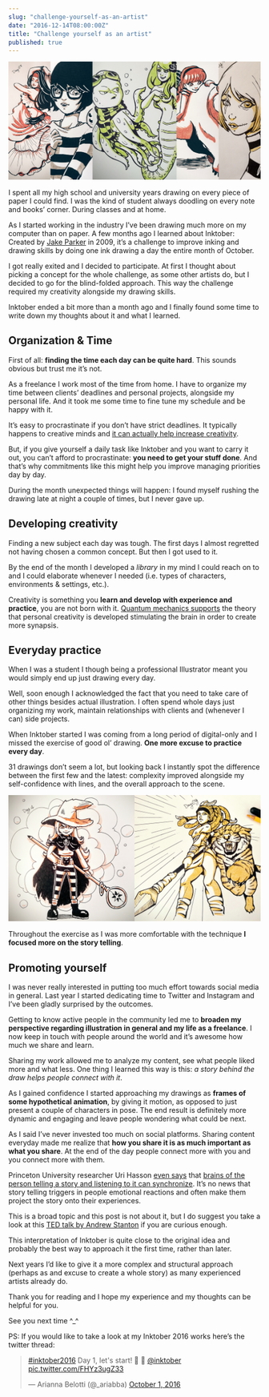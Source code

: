 ```yaml
---
slug: "challenge-yourself-as-an-artist"
date: "2016-12-14T08:00:00Z"
title: "Challenge yourself as an artist"
published: true
---
```


![Cover image](cover.png)

I spent all my high school and university years drawing on every piece of paper I could find. I was the kind of student always doodling on every note and books’ corner. During classes and at home.

As I started working in the industry I’ve been drawing much more on my computer than on paper. A few months ago I learned about Inktober: Created by [Jake Parker](http://mrjakeparker.com/inktober) in 2009, it’s a challenge to improve inking and drawing skills by doing one ink drawing a day the entire month of October.

I got really exited and I decided to participate. At first I thought about picking a concept for the whole challenge, as some other artists do, but I decided to go for the blind-folded approach. This way the challenge required my creativity alongside my drawing skills.

Inktober ended a bit more than a month ago and I finally found some time to write down my thoughts about it and what I learned.

## Organization & Time

First of all: **finding the time each day can be quite hard**. This sounds obvious but trust me it’s not.

As a freelance I work most of the time from home. I have to organize my time between clients’ deadlines and personal projects, alongside my personal life. And it took me some time to fine tune my schedule and be happy with it.

It’s easy to procrastinate if you don’t have strict deadlines. It typically happens to creative minds and [it can actually help increase creativity](http://www.nytimes.com/2016/01/17/opinion/sunday/why-i-taught-myself-to-procrastinate.html).

But, if you give yourself a daily task like Inktober and you want to carry it out, you can’t afford to procrastinate: **you need to get your stuff done**. And that’s why commitments like this might help you improve managing priorities day by day.

During the month unexpected things will happen: I found myself rushing the drawing late at night a couple of times, but I never gave up.

## Developing creativity

Finding a new subject each day was tough. The first days I almost regretted not having chosen a common concept. But then I got used to it.

By the end of the month I developed a _library_ in my mind I could reach on to and I could elaborate whenever I needed (i.e. types of characters, environments & settings, etc.).

Creativity is something you **learn and develop with experience and practice**, you are not born with it. [Quantum mechanics supports](http://www.enchantedmind.com/html/science/quantum_brain.Html) the theory that personal creativity is developed stimulating the brain in order to create more synapsis.

## Everyday practice

When I was a student I though being a professional Illustrator meant you would simply end up just drawing every day.

Well, soon enough I acknowledged the fact that you need to take care of other things besides actual illustration. I often spend whole days just organizing my work, maintain relationships with clients and (whenever I can) side projects.

When Inktober started I was coming from a long period of digital-only and I missed the exercise of good ol’ drawing. **One more excuse to practice every day**.

31 drawings don’t seem a lot, but looking back I instantly spot the difference between the first few and the latest: complexity improved alongside my self-confidence with lines, and the overall approach to the scene.

![Example of different character poses.](ink1-2.png)

Throughout the exercise as I was more comfortable with the technique **I focused more on the story telling**.

## Promoting yourself

I was never really interested in putting too much effort towards social media in general. Last year I started dedicating time to Twitter and Instagram and I’ve been gladly surprised by the outcomes.

Getting to know active people in the community led me to **broaden my perspective regarding illustration in general and my life as a freelance**. I now keep in touch with people around the world and it’s awesome how much we share and learn.

Sharing my work allowed me to analyze my content, see what people liked more and what less. One thing I learned this way is this: _a story behind the draw helps people connect with it_.

As I gained confidence I started approaching my drawings as **frames of some hypothetical animation**, by giving it motion, as opposed to just present a couple of characters in pose. The end result is definitely more dynamic and engaging and leave people wondering what could be next.

As I said I’ve never invested too much on social platforms. Sharing content everyday made me realize that **how you share it is as much important as what you share**. At the end of the day people connect more with you and you connect more with them.

Princeton University researcher Uri Hasson [even says](https://www.ted.com/talks/uri_hasson_this_is_your_brain_on_communication) that [brains of the person telling a story and listening to it can synchronize](http://blog.ted.com/what-happens-in-the-brain-when-we-hear-stories-uri-hasson-at-ted2016/). It’s no news that story telling triggers in people emotional reactions and often make them project the story onto their experiences.

This is a broad topic and this post is not about it, but I do suggest you take a look at this [TED talk by Andrew Stanton](https://www.youtube.com/watch?v=KxDwieKpawg) if you are curious enough.

This interpretation of Inktober is quite close to the original idea and probably the best way to approach it the first time, rather than later.

Next years I’d like to give it a more complex and structural approach (perhaps as and excuse to create a whole story) as many experienced artists already do.

Thank you for reading and I hope my experience and my thoughts can be helpful for you.

See you next time ^\_^

PS: If you would like to take a look at my Inktober 2016 works here’s the twitter thread:

<blockquote class="twitter-tweet" data-lang="en"><p lang="en" dir="ltr"><a href="https://twitter.com/hashtag/inktober2016?src=hash&amp;ref_src=twsrc%5Etfw">#inktober2016</a> Day 1, let&#39;s start! 🎉 🎉 <a href="https://twitter.com/inktober?ref_src=twsrc%5Etfw">@inktober</a> <a href="https://t.co/FHYz3ugZ33">pic.twitter.com/FHYz3ugZ33</a></p>&mdash; Arianna Belotti (@_ariabba) <a href="https://twitter.com/_ariabba/status/782240053410037762?ref_src=twsrc%5Etfw">October 1, 2016</a></blockquote>
